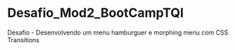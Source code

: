 # Desafio_Mod2_BootCampTQI
Desafio - Desenvolvendo um menu hamburguer e morphing menu com CSS Transitions
